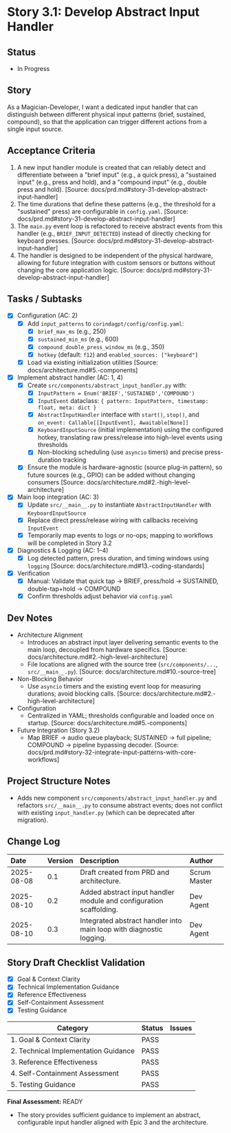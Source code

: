 # Story 3.1: Develop Abstract Input Handler

## Status
- In Progress

## Story
As a Magician-Developer, I want a dedicated input handler that can distinguish between different physical input patterns (brief, sustained, compound), so that the application can trigger different actions from a single input source.

## Acceptance Criteria
1. A new input handler module is created that can reliably detect and differentiate between a "brief input" (e.g., a quick press), a "sustained input" (e.g., press and hold), and a "compound input" (e.g., double press and hold). [Source: docs/prd.md#story-31-develop-abstract-input-handler]
2. The time durations that define these patterns (e.g., the threshold for a "sustained" press) are configurable in `config.yaml`. [Source: docs/prd.md#story-31-develop-abstract-input-handler]
3. The `main.py` event loop is refactored to receive abstract events from this handler (e.g., `BRIEF_INPUT_DETECTED`) instead of directly checking for keyboard presses. [Source: docs/prd.md#story-31-develop-abstract-input-handler]
4. The handler is designed to be independent of the physical hardware, allowing for future integration with custom sensors or buttons without changing the core application logic. [Source: docs/prd.md#story-31-develop-abstract-input-handler]

## Tasks / Subtasks
- [x] Configuration (AC: 2)
  - [x] Add `input_patterns` to `corindagpt/config/config.yaml`:
    - [x] `brief_max_ms` (e.g., 250)
    - [x] `sustained_min_ms` (e.g., 600)
    - [x] `compound_double_press_window_ms` (e.g., 350)
    - [x] `hotkey` (default: `f12`) and `enabled_sources: ["keyboard"]`
  - [x] Load via existing initialization utilities [Source: docs/architecture.md#5.-components]
- [x] Implement abstract handler (AC: 1, 4)
  - [x] Create `src/components/abstract_input_handler.py` with:
    - [x] `InputPattern = Enum('BRIEF','SUSTAINED','COMPOUND')`
    - [x] `InputEvent` dataclass: `{ pattern: InputPattern, timestamp: float, meta: dict }`
    - [x] `AbstractInputHandler` interface with `start()`, `stop()`, and `on_event: Callable[[InputEvent], Awaitable[None]]`
    - [x] `KeyboardInputSource` (initial implementation) using the configured hotkey, translating raw press/release into high-level events using thresholds
    - [x] Non-blocking scheduling (use `asyncio` timers) and precise press-duration tracking
  - [x] Ensure the module is hardware-agnostic (source plug-in pattern), so future sources (e.g., GPIO) can be added without changing consumers [Source: docs/architecture.md#2.-high-level-architecture]
- [x] Main loop integration (AC: 3)
  - [x] Update `src/__main__.py` to instantiate `AbstractInputHandler` with `KeyboardInputSource`
  - [x] Replace direct press/release wiring with callbacks receiving `InputEvent`
  - [x] Temporarily map events to logs or no-ops; mapping to workflows will be completed in Story 3.2
- [x] Diagnostics & Logging (AC: 1–4)
  - [x] Log detected pattern, press duration, and timing windows using `logging` [Source: docs/architecture.md#13.-coding-standards]
- [x] Verification
  - [x] Manual: Validate that quick tap -> BRIEF, press/hold -> SUSTAINED, double-tap+hold -> COMPOUND
  - [x] Confirm thresholds adjust behavior via `config.yaml`

## Dev Notes
- Architecture Alignment
  - Introduces an abstract input layer delivering semantic events to the main loop, decoupled from hardware specifics. [Source: docs/architecture.md#2.-high-level-architecture]
  - File locations are aligned with the source tree (`src/components/...`, `src/__main__.py`). [Source: docs/architecture.md#10.-source-tree]
- Non-Blocking Behavior
  - Use `asyncio` timers and the existing event loop for measuring durations; avoid blocking calls. [Source: docs/architecture.md#2.-high-level-architecture]
- Configuration
  - Centralized in YAML; thresholds configurable and loaded once on startup. [Source: docs/architecture.md#5.-components]
- Future Integration (Story 3.2)
  - Map BRIEF -> audio queue playback; SUSTAINED -> full pipeline; COMPOUND -> pipeline bypassing decoder. [Source: docs/prd.md#story-32-integrate-input-patterns-with-core-workflows]

## Project Structure Notes
- Adds new component `src/components/abstract_input_handler.py` and refactors `src/__main__.py` to consume abstract events; does not conflict with existing `input_handler.py` (which can be deprecated after migration).

## Change Log
| Date | Version | Description | Author |
| :--- | :--- | :--- | :--- |
| 2025-08-08 | 0.1 | Draft created from PRD and architecture. | Scrum Master |
| 2025-08-10 | 0.2 | Added abstract input handler module and configuration scaffolding. | Dev Agent |
| 2025-08-10 | 0.3 | Integrated abstract handler into main loop with diagnostic logging. | Dev Agent |

## Story Draft Checklist Validation

- [x] Goal & Context Clarity
- [x] Technical Implementation Guidance
- [x] Reference Effectiveness
- [x] Self-Containment Assessment
- [x] Testing Guidance

| Category                             | Status | Issues |
| ------------------------------------ | ------ | ------ |
| 1. Goal & Context Clarity            | PASS   |        |
| 2. Technical Implementation Guidance | PASS   |        |
| 3. Reference Effectiveness           | PASS   |        |
| 4. Self-Containment Assessment       | PASS   |        |
| 5. Testing Guidance                  | PASS   |        |

**Final Assessment:** READY

- The story provides sufficient guidance to implement an abstract, configurable input handler aligned with Epic 3 and the architecture.
